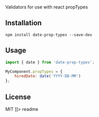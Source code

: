 <snippet>
  <content><![CDATA[
# ${1:date-prop-types}

Validators for use with react propTypes

## Installation
```shell
npm install date-prop-types --save-dev
```

## Usage
```javascript
import { date } from 'date-prop-types';

MyComponent.propTypes = {
    hiredDate: date('YYYY-DD-MM')
};
````
## License

MIT
]]></content>
  <tabTrigger>readme</tabTrigger>
</snippet>